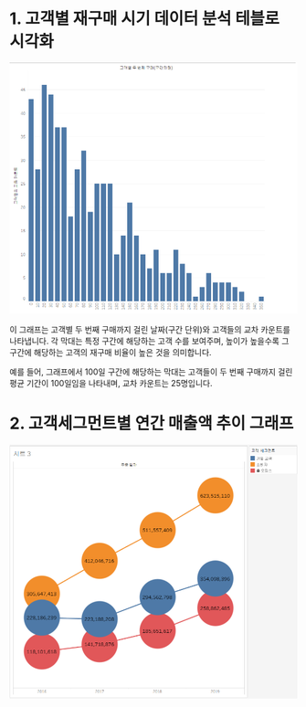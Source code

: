 # 1. 고객별 재구매 시기 데이터 분석 테블로 시각화

![히스토그램](tableau.png)

이 그래프는 고객별 두 번째 구매까지 걸린 날짜(구간 단위)와 고객들의 교차 카운트를 나타냅니다. 각 막대는 특정 구간에 해당하는 고객 수를 보여주며, 높이가 높을수록 그 구간에 해당하는 고객의 재구매 비율이 높은 것을 의미합니다. 

예를 들어, 그래프에서 100일 구간에 해당하는 막대는 고객들이 두 번째 구매까지 걸린 평균 기간이 100일임을 나타내며, 교차 카운트는 25명입니다.

# 2. 고객세그먼트별 연간 매출액 추이 그래프

![매출액 그래프](연간매출액추이.png)


